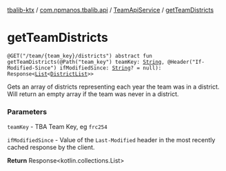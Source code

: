 [tbalib-ktx](../../index.md) / [com.npmanos.tbalib.api](../index.md) / [TeamApiService](index.md) / [getTeamDistricts](./get-team-districts.md)

# getTeamDistricts

`@GET("/team/{team_key}/districts") abstract fun getTeamDistricts(@Path("team_key") teamKey: `[`String`](https://kotlinlang.org/api/latest/jvm/stdlib/kotlin/-string/index.html)`, @Header("If-Modified-Since") ifModifiedSince: `[`String`](https://kotlinlang.org/api/latest/jvm/stdlib/kotlin/-string/index.html)`? = null): Response<`[`List`](https://kotlinlang.org/api/latest/jvm/stdlib/kotlin.collections/-list/index.html)`<`[`DistrictList`](../../com.npmanos.tbalib.model/-district-list/index.md)`>>`

Gets an array of districts representing each year the team was in a district. Will return an empty array if the team was never in a district.

### Parameters

`teamKey` - TBA Team Key, eg `frc254`

`ifModifiedSince` - Value of the `Last-Modified` header in the most recently cached response by the client.

**Return**
Response&lt;kotlin.collections.List&gt;

